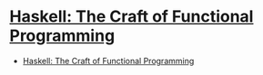 # [Haskell: The Craft of Functional Programming](https://isbn.nu/9780201342758)

- [Haskell: The Craft of Functional Programming](#haskell-the-craft-of-functional-programming)
